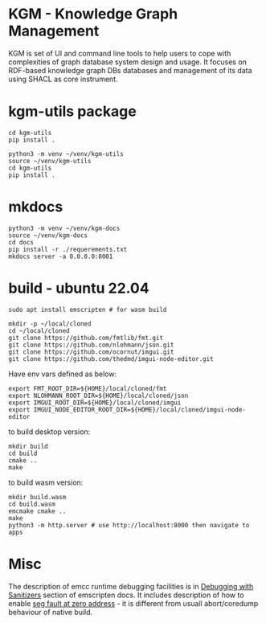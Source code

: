 # KGM - Knowledge Graph Management

KGM is set of UI and command line tools to help users to cope with complexities of graph database system design and usage.
It focuses on RDF-based knowledge graph DBs databases and management of its data using SHACL as core instrument.

# kgm-utils package

```
cd kgm-utils
pip install .
```

```
python3 -m venv ~/venv/kgm-utils
source ~/venv/kgm-utils
cd kgm-utils
pip install .
```

# mkdocs

```
python3 -m venv ~/venv/kgm-docs
source ~/venv/kgm-docs
cd docs
pip install -r ./requerements.txt
mkdocs server -a 0.0.0.0:8001
```

# build - ubuntu 22.04

```
sudo apt install emscripten # for wasm build
```

```
mkdir -p ~/local/cloned
cd ~/local/cloned
git clone https://github.com/fmtlib/fmt.git
git clone https://github.com/nlohmann/json.git
git clone https://github.com/ocornut/imgui.git
git clone https://github.com/thedmd/imgui-node-editor.git
```

Have env vars defined as below:

```
export FMT_ROOT_DIR=${HOME}/local/cloned/fmt
export NLOHMANN_ROOT_DIR=${HOME}/local/cloned/json
export IMGUI_ROOT_DIR=${HOME}/local/cloned/imgui
export IMGUI_NODE_EDITOR_ROOT_DIR=${HOME}/local/cloned/imgui-node-editor
```

to build desktop version:

```
mkdir build
cd build
cmake ..
make
```

to build wasm version:
```
mkdir build.wasm
cd build.wasm
emcmake cmake ..
make
python3 -m http.server # use http://localhost:8000 then navigate to apps
```

# Misc

The description of emcc runtime debugging facilities is in [Debugging with Sanitizers](https://emscripten.org/docs/debugging/Sanitizers.html#debugging-with-sanitizers) section of emscripten docs. It includes description of how to enable [seg fault at zero address](https://emscripten.org/docs/debugging/Sanitizers.html#catching-null-dereference) - it is different from usuall abort/coredump behaviour of native build.
